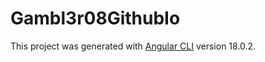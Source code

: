 # Gambl3r08GithubIo

This project was generated with [Angular CLI](https://github.com/angular/angular-cli) version 18.0.2.
